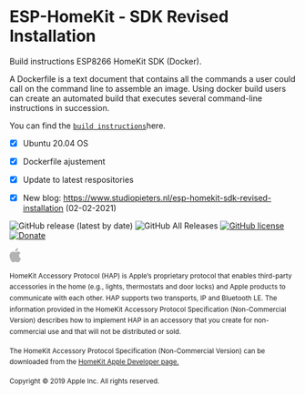 # ESP-HomeKit - SDK Revised Installation
Build instructions ESP8266 HomeKit SDK (Docker).

A Dockerfile is a text document that contains all the commands a user could call on the command line to assemble an image. Using docker build users can create an automated build that executes several command-line instructions in succession.

You can find the  [`build instructions`](https://github.com/AchimPieters/ESP-HomeKit-SDK-Revised-Installation/wiki)here.

- [X] Ubuntu 20.04 OS
- [X] Dockerfile ajustement
- [x] Update to latest respositories
- [X] New blog: https://www.studiopieters.nl/esp-homekit-sdk-revised-installation (02-02-2021)


![GitHub release (latest by date)](https://img.shields.io/github/v/release/achimpieters/ESP-HomeKit-SDK-Revised-Installation)
![GitHub All Releases](https://img.shields.io/github/downloads/achimpieters/ESP-HomeKit-SDK-Revised-Installation/total)
[![GitHub license](https://img.shields.io/badge/License-MIT-yellow.svg)](https://raw.githubusercontent.com/hyperion-project/hyperion.ng/master/LICENSE)
[![Donate](https://img.shields.io/badge/donate-PayPal-blue.svg)](https://paypal.me/AJFPieters)





<img src="https://raw.githubusercontent.com/AchimPieters/ESP8266-HomeKit-Fountain-light/master/Images/apple_logo.png" width="20"/>

<sup> HomeKit Accessory Protocol (HAP) is Apple’s proprietary protocol that enables third-party accessories in the home (e.g., lights, thermostats and door locks) and Apple products to communicate with each other. HAP supports two transports, IP and Bluetooth LE. The information provided in the HomeKit Accessory Protocol Specification (Non-Commercial Version) describes how to implement HAP in an accessory that you create for non-commercial use and that will not be distributed or sold.</sup>

<sup>The HomeKit Accessory Protocol Specification (Non-Commercial Version) can be downloaded from the [HomeKit Apple Developer page.](https://developer.apple.com/homekit/)</sup>

<sup>Copyright © 2019 Apple Inc. All rights reserved.</sup>
